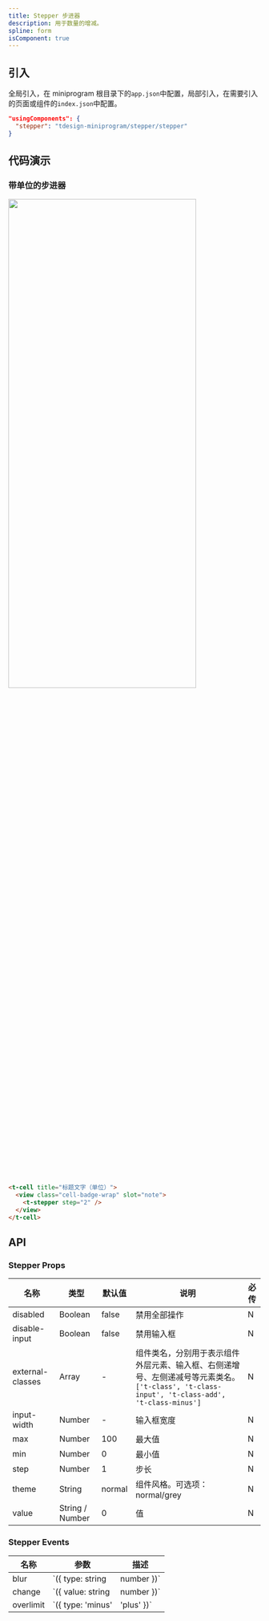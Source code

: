 ```yaml
---
title: Stepper 步进器
description: 用于数量的增减。
spline: form
isComponent: true
---
```


## 引入

全局引入，在 miniprogram 根目录下的`app.json`中配置，局部引入，在需要引入的页面或组件的`index.json`中配置。

```json
"usingComponents": {
  "stepper": "tdesign-miniprogram/stepper/stepper"
}
```

## 代码演示

### 带单位的步进器

<img src="https://tdesign.gtimg.com/miniprogram/readme/stepper.png" width="375px" height="50%">

```html
<t-cell title="标题文字（单位）">
  <view class="cell-badge-wrap" slot="note">
    <t-stepper step="2" />
  </view>
</t-cell>
```

## API
### Stepper Props

名称 | 类型 | 默认值 | 说明 | 必传
-- | -- | -- | -- | --
disabled | Boolean | false | 禁用全部操作 | N
disable-input | Boolean | false | 禁用输入框 | N
external-classes | Array | - | 组件类名，分别用于表示组件外层元素、输入框、右侧递增号、左侧递减号等元素类名。`['t-class', 't-class-input', 't-class-add', 't-class-minus']` | N
input-width | Number | - | 输入框宽度 | N
max | Number | 100 | 最大值 | N
min | Number | 0 | 最小值 | N
step | Number | 1 | 步长 | N
theme | String | normal | 组件风格。可选项：normal/grey | N
value | String / Number | 0 | 值 | N

### Stepper Events

名称 | 参数 | 描述
-- | -- | --
blur | `({ type: string | number })` | 输入框失去焦点时触发
change | `({ value: string | number })` | 数值发生变更时触发
overlimit | `({ type: 'minus' | 'plus' })` | 数值超出限制时触发
